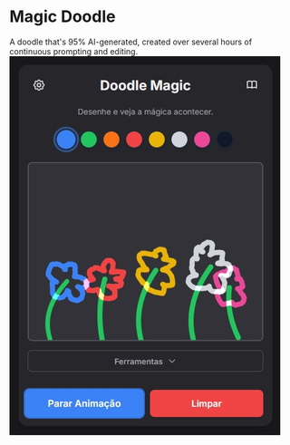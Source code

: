 # Magic Doodle
A doodle that's 95% AI-generated, created over several hours of continuous prompting and editing.
![My Project Logo](/doodlemagic02.jpg)
